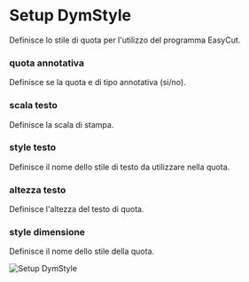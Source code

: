 # Setup DymStyle

Definisce lo stile di quota per l'utilizzo del programma EasyCut.

### quota annotativa

Definisce se la quota e di tipo annotativa (si/no).

### scala testo

Definisce la scala di stampa.

### style testo

Definisce il nome dello stile di testo da utilizzare nella quota.

### altezza testo

Definisce l'altezza del testo di quota.

### style dimensione

Definisce il nome dello stile della quota.

![Setup DymStyle](/setup/menu-setup/setup-dymstyle.png)
